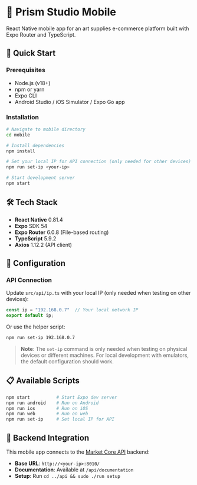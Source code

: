 # 📱 Prism Studio Mobile

React Native mobile app for an art supplies e-commerce platform built with Expo Router and TypeScript.

## 🚀 Quick Start

### Prerequisites
- Node.js (v18+)
- npm or yarn
- Expo CLI
- Android Studio / iOS Simulator / Expo Go app

### Installation

```bash
# Navigate to mobile directory
cd mobile

# Install dependencies
npm install

# Set your local IP for API connection (only needed for other devices)
npm run set-ip <your-ip>

# Start development server
npm start
```

## 🛠️ Tech Stack

- **React Native** 0.81.4
- **Expo** SDK 54
- **Expo Router** 6.0.8 (File-based routing)
- **TypeScript** 5.9.2
- **Axios** 1.12.2 (API client)

## 🔧 Configuration

### API Connection
Update `src/api/ip.ts` with your local IP (only needed when testing on other devices):
```typescript
const ip = "192.168.0.7"  // Your local network IP
export default ip;
```

Or use the helper script:
```bash
npm run set-ip 192.168.0.7
```

> **Note**: The `set-ip` command is only needed when testing on physical devices or different machines. For local development with emulators, the default configuration should work.

## 📋 Available Scripts

```bash
npm start          # Start Expo dev server
npm run android    # Run on Android
npm run ios        # Run on iOS
npm run web        # Run on web
npm run set-ip     # Set local IP for API
```

## 🔌 Backend Integration

This mobile app connects to the [Market Core API](../api) backend:
- **Base URL**: `http://<your-ip>:8010/`
- **Documentation**: Available at `/api/documentation`
- **Setup**: Run `cd ../api && sudo ./run setup`
